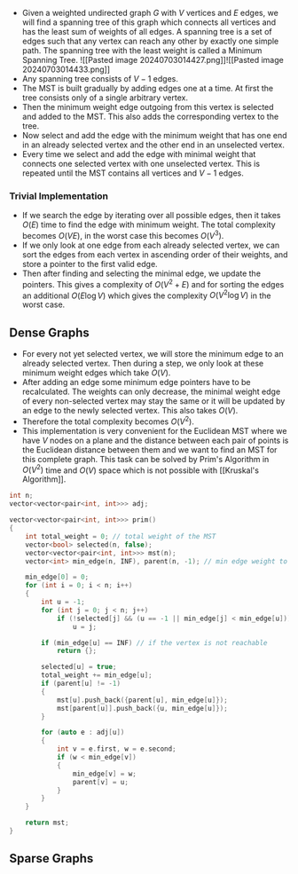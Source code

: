 - Given a weighted undirected graph $G$ with $V$ vertices and $E$ edges, we will find a spanning tree of this graph which connects all vertices and has the least sum of weights of all edges. A spanning tree is a set of edges such that any vertex can reach any other by exactly one simple path. The spanning tree with the least weight is called a Minimum Spanning Tree.
![[Pasted image 20240703014427.png]]![[Pasted image 20240703014433.png]]
- Any spanning tree consists of $V-1$ edges.
- The MST is built gradually by adding edges one at a time. At first the tree consists only of a single arbitrary vertex.
- Then the minimum weight edge outgoing from this vertex is selected and added to the MST. This also adds the corresponding vertex to the tree.
- Now select and add the edge with the minimum weight that has one end in an already selected vertex and the other end in an unselected vertex.
- Every time we select and add the edge with minimal weight that connects one selected vertex with one unselected vertex. This is repeated until the MST contains all vertices and $V-1$ edges.
### Trivial Implementation
- If we search the edge by iterating over all possible edges, then it takes $O(E)$ time to find the edge with minimum weight. The total complexity becomes $O(VE)$, in the worst case this becomes $O(V^3)$.
- If we only look at one edge from each already selected vertex, we can sort the edges from each vertex in ascending order of their weights, and store a pointer to the first valid edge.
- Then after finding and selecting the minimal edge, we update the pointers. This gives a complexity of $O(V^2+E)$ and for sorting the edges an additional $O(E\log V)$ which gives the complexity $O(V^2\log V)$ in the worst case.
## Dense Graphs
- For every not yet selected vertex, we will store the minimum edge to an already selected vertex. Then during a step, we only look at these minimum weight edges which take $O(V)$.
- After adding an edge some minimum edge pointers have to be recalculated. The weights can only decrease, the minimal weight edge of every non-selected vertex may stay the same or it will be updated by an edge to the newly selected vertex. This also takes $O(V)$.
- Therefore the total complexity becomes $O(V^2)$.
- This implementation is very convenient for the Euclidean MST where we have $V$ nodes on a plane and the distance between each pair of points is the Euclidean distance between them and we want to find an MST for this complete graph. This task can be solved by Prim's Algorithm in $O(V^2)$ time and $O(V)$ space which is not possible with [[Kruskal's Algorithm]].
```cpp
int n;
vector<vector<pair<int, int>>> adj;

vector<vector<pair<int, int>>> prim()
{
	int total_weight = 0; // total weight of the MST
	vector<bool> selected(n, false);
	vector<vector<pair<int, int>>> mst(n);
	vector<int> min_edge(n, INF), parent(n, -1); // min edge weight to reach a vertex and its parent

	min_edge[0] = 0;
	for (int i = 0; i < n; i++)
	{
		int u = -1;
		for (int j = 0; j < n; j++)
			if (!selected[j] && (u == -1 || min_edge[j] < min_edge[u])) // find the vertex with the minimum edge weight
				u = j;

		if (min_edge[u] == INF) // if the vertex is not reachable
			return {};

		selected[u] = true;
		total_weight += min_edge[u];
		if (parent[u] != -1)
		{
			mst[u].push_back({parent[u], min_edge[u]});
			mst[parent[u]].push_back({u, min_edge[u]});
		}

		for (auto e : adj[u])
		{
			int v = e.first, w = e.second;
			if (w < min_edge[v])
			{
				min_edge[v] = w;
				parent[v] = u;
			}
		}
	}

	return mst;
}
```
## Sparse Graphs
